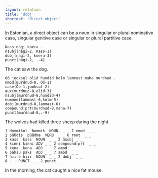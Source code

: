 ```yaml
---
layout: relation
title: 'dobj'
shortdef: 'direct object'
---
```


In Estonian, a direct object can be a noun in singular or plural nominative case, singular genitive case or singular or plural partitive case.

~~~ sdparse
Kass nägi koera .
nsubj(nägi-2, Kass-1)
dobj(nägi-2, koera-3)
punct(nägi-2, .-4)
~~~

The cat saw the dog.

~~~ sdparse
Öö jooksul olid hundid kolm lammast maha murdnud .
nmod(murdnud-8, Öö-1)
case(Öö-1,jooksul-2)
aux(murdnud-8,olid-3)
nsubj(murdnud-8,hundid-4)
nummod(lammast-6,kolm-5)
dobj(murdnud-8,lammast-6)
compound:prt(murdnud-8,maha-7)
punct(murdnud-8,.-9)
~~~

The wolves had killed three sheep during the night.

~~~ conllu
1 Hommikul  hommik  NOUN  _ _ 2 nmod  _ _
2 püüdis  püüdma  VERB  _ _ 0 root  _ _
3 kass  kass  NOUN  _ _ 2 nsubj _ _
4 kinni kinni ADV _ _ 2 compound:prt  _ _
5 kena  kena  ADJ _ _ 7 amod  _ _
6 paksu paks  ADJ _ _ 7 amod  _ _
7 hiire hiir  NOUN  _ _ 2 dobj  _ _
8 . . PUNCT _ _ 2 punct _ _
~~~

In the morning, the cat caught a nice fat mouse.
